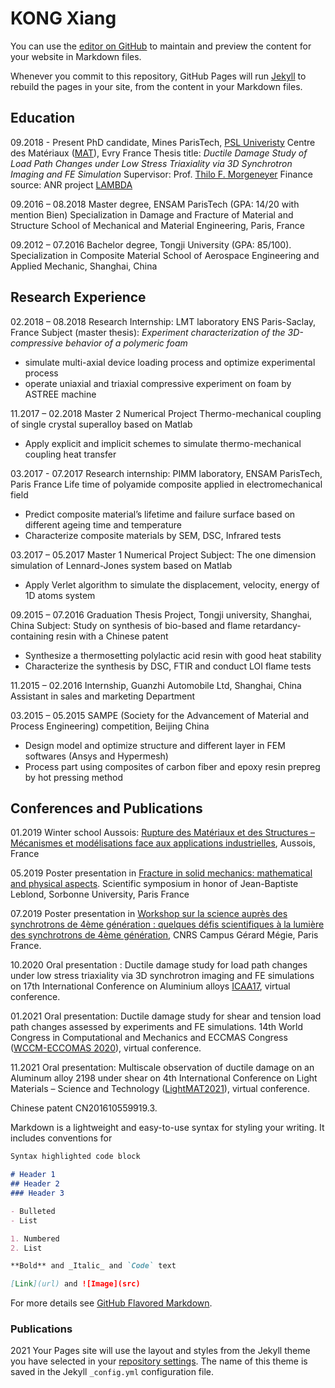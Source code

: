 # KONG Xiang

You can use the [editor on GitHub](https://github.com/XiangKONG2333/pages/edit/main/README.md) to maintain and preview the content for your website in Markdown files.

Whenever you commit to this repository, GitHub Pages will run [Jekyll](https://jekyllrb.com/) to rebuild the pages in your site, from the content in your Markdown files.

## Education
09.2018 - Present PhD candidate, Mines ParisTech, [PSL Univeristy](https://psl.eu/)
 Centre des Matériaux ([MAT](https://www.mat.minesparis.psl.eu/Accueil/)), Evry France
 Thesis title: *Ductile Damage Study of Load Path Changes under Low Stress Triaxiality via 3D Synchrotron Imaging and FE Simulation*
 Supervisor: Prof. [Thilo F. Morgeneyer](https://matperso.minesparis.psl.eu/Personnel/thilo.morgeneyer/&?lang=en)
 Finance source: ANR project [LAMBDA](https://scanr.enseignementsup-recherche.gouv.fr/project/ANR-17-CE08-0051)

09.2016 – 08.2018 Master degree, ENSAM ParisTech (GPA: 14/20 with mention Bien) 
 Specialization in Damage and Fracture of Material and Structure 
 School of Mechanical and Material Engineering, Paris, France 

09.2012 – 07.2016 Bachelor degree, Tongji University (GPA: 85/100).
 Specialization in Composite Material
 School of Aerospace Engineering and Applied Mechanic, Shanghai, China

## Research Experience
02.2018 – 08.2018 Research Internship: LMT laboratory ENS Paris-Saclay, France 
Subject (master thesis): *Experiment characterization of the 3D-compressive behavior of a polymeric foam* 
- simulate multi-axial device loading process and optimize experimental process 
- operate uniaxial and triaxial compressive experiment on foam by ASTREE machine 

11.2017 – 02.2018 Master 2 Numerical Project
Thermo-mechanical coupling of single crystal superalloy based on Matlab 
-	Apply explicit and implicit schemes to simulate thermo-mechanical coupling heat transfer 

03.2017 - 07.2017 Research internship: PIMM laboratory, ENSAM ParisTech, Paris France 
Life time of polyamide composite applied in electromechanical field 
-	Predict composite material’s lifetime and failure surface based on different ageing time and temperature 
-	Characterize composite materials by SEM, DSC, Infrared tests 

03.2017 – 05.2017 Master 1 Numerical Project
Subject: The one dimension simulation of Lennard-Jones system based on Matlab 
-	Apply Verlet algorithm to simulate the displacement, velocity, energy of 1D atoms system 

09.2015 – 07.2016 Graduation Thesis Project, Tongji university, Shanghai, China 
Subject: Study on synthesis of bio-based and flame retardancy-containing resin with a Chinese patent 
-	Synthesize a thermosetting polylactic acid resin with good heat stability 
-	Characterize the synthesis by DSC, FTIR and conduct LOI flame tests 

11.2015 – 02.2016 Internship, Guanzhi Automobile Ltd, Shanghai, China 
Assistant in sales and marketing Department

03.2015 – 05.2015 SAMPE (Society for the Advancement of Material and Process Engineering) competition, Beijing China 
- Design model and optimize structure and different layer in FEM softwares (Ansys and Hypermesh)
- Process part using composites of carbon fiber and epoxy resin prepreg by hot pressing method

## Conferences and Publications
01.2019 Winter school Aussois: [Rupture des Matériaux et des Structures – Mécanismes et modélisations face aux applications industrielles](https://aussois2019.sciencesconf.org/), Aussois, France 

05.2019 Poster presentation in [Fracture in solid mechanics: mathematical and physical aspects](http://www.leblond2019.ida.upmc.fr/). Scientific symposium in honor of Jean-Baptiste Leblond, Sorbonne University, Paris France

07.2019 Poster presentation in [Workshop sur la science auprès des synchrotrons de 4ème génération : quelques défis scientifiques à la lumière des synchrotrons de 4ème génération](https://synchrotron.sciencesconf.org/), CNRS Campus Gérard Mégie, Paris France.

10.2020 Oral presentation : Ductile damage study for load path changes under low stress triaxiality via 3D synchrotron imaging and FE simulations on 17th International Conference on Aluminium alloys [ICAA17](https://icaa2020.sciencesconf.org/), virtual conference.

01.2021 Oral presentation: Ductile damage study for shear and tension load path changes assessed by experiments and FE simulations. 14th World Congress in Computational and Mechanics and ECCMAS Congress ([WCCM-ECCOMAS 2020](https://virtual.wccm-eccomas2020.org/)), virtual conference. 

11.2021 Oral presentation: Multiscale observation of ductile damage on an Aluminum alloy 2198 under shear on 4th International Conference on Light Materials – Science and Technology ([LightMAT2021](https://dgm.de/lightmat/)), virtual conference.

Chinese patent CN201610559919.3.



Markdown is a lightweight and easy-to-use syntax for styling your writing. It includes conventions for

```markdown
Syntax highlighted code block

# Header 1
## Header 2
### Header 3

- Bulleted
- List

1. Numbered
2. List

**Bold** and _Italic_ and `Code` text

[Link](url) and ![Image](src)
```

For more details see [GitHub Flavored Markdown](https://guides.github.com/features/mastering-markdown/).

### Publications
2021 
Your Pages site will use the layout and styles from the Jekyll theme you have selected in your [repository settings](https://github.com/XiangKONG2333/pages/settings/pages). The name of this theme is saved in the Jekyll `_config.yml` configuration file.
